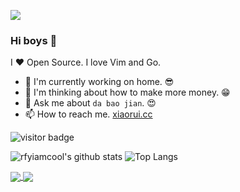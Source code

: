 ![](https://github.com/rfyiamcool/rfyiamcool/blob/master/header.png)

### Hi boys 👋

I ❤ Open Source. I love Vim and Go.

- 🌈 I'm currently working on home. 😎
- 🤔 I'm thinking about how to make more money. 😁
- 💬 Ask me about `da bao jian`. 😍
- 📫 How to reach me. [xiaorui.cc](http://xiaorui.cc)

<img src="https://visitor-badge.laobi.icu/badge?page_id=rfyiamcool.rfyiamcool" alt="visitor badge"/> 

![rfyiamcool's github stats](https://github-readme-stats.vercel.app/api?username=rfyiamcool&show_icons=true&count_private=true&line_height=40)
![Top Langs](https://github-readme-stats.vercel.app/api/top-langs/?username=rfyiamcool&hide=html&exclude_repo=python_vim)

<a href="https://github.com/rfyiamcool/go-tracer">
  <img align="center" src="https://github-readme-stats.vercel.app/api/pin/?username=rfyiamcool&repo=go-tracer&theme=buefy" />
</a>
<a href="https://github.com/rfyiamcool/go-netflow">
  <img align="center" src="https://github-readme-stats.vercel.app/api/pin/?username=rfyiamcool&repo=go-netflow&theme=buefy" />
</a>
